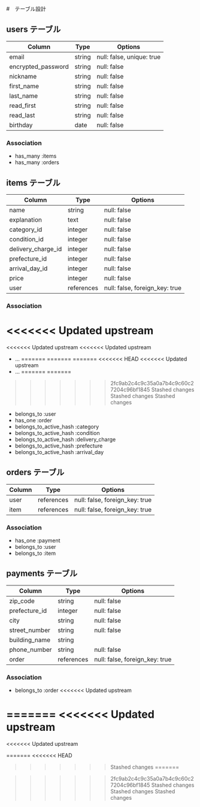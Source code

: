 #　テーブル設計

## users テーブル

| Column             | Type   | Options                   | 
| ------------------ | ------ | ------------------------- |
| email              | string | null: false, unique: true |
| encrypted_password | string | null: false               |
| nickname           | string | null: false               |
| first_name         | string | null: false               |
| last_name          | string | null: false               |
| read_first         | string | null: false               |
| read_last          | string | null: false               |
| birthday           | date   | null: false               |


### Association

- has_many :items
- has_many :orders


## items テーブル

| Column             | Type       | Options                        |
| -----------------  | ---------- | ------------------------------ |
| name               | string     | null: false                    |
| explanation        | text       | null: false                    |
| category_id        | integer    | null: false                    |
| condition_id       | integer    | null: false                    |
| delivery_charge_id | integer    | null: false                    |
| prefecture_id      | integer    | null: false                    |
| arrival_day_id     | integer    | null: false                    |
| price              | integer    | null: false                    |
| user               | references | null: false, foreign_key: true |


### Association

<<<<<<< Updated upstream
=======
<<<<<<< Updated upstream
<<<<<<< Updated upstream
* ...
=======
=======
=======
<<<<<<< HEAD
<<<<<<< Updated upstream
* ...
=======
=======
>>>>>>> 2fc9ab2c4c9c35a0a7b4c9c60c27204c96bf1845
>>>>>>> Stashed changes
>>>>>>> Stashed changes
>>>>>>> Stashed changes
- belongs_to :user
- has_one :order
- belongs_to_active_hash :category
- belongs_to_active_hash :condition
- belongs_to_active_hash :delivery_charge
- belongs_to_active_hash :prefecture 
- belongs_to_active_hash :arrival_day



## orders テーブル

| Column           | Type       | Options                        |
| ---------------- | ---------- | ------------------------------ |
| user             | references | null: false, foreign_key: true |
| item             | references | null: false, foreign_key: true |


### Association

- has_one :payment
- belongs_to :user
- belongs_to :item



## payments テーブル

| Column           | Type       | Options                        |
| ---------------- | ---------- | ------------------------------ |
| zip_code         | string     | null: false                    |
| prefecture_id    | integer    | null: false                    |
| city             | string     | null: false                    |
| street_number    | string     | null: false                    |
| building_name    | string     |                                |
| phone_number     | string     | null: false                    |
| order            | references | null: false, foreign_key: true |

### Association

- belongs_to :order
<<<<<<< Updated upstream

=======
<<<<<<< Updated upstream
=======
<<<<<<< Updated upstream

=======
<<<<<<< HEAD
>>>>>>> Stashed changes
=======

>>>>>>> 2fc9ab2c4c9c35a0a7b4c9c60c27204c96bf1845
>>>>>>> Stashed changes
>>>>>>> Stashed changes
>>>>>>> Stashed changes

